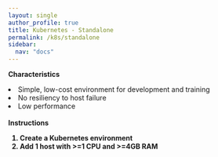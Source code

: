 ```yaml
---
layout: single
author_profile: true
title: Kubernetes - Standalone
permalink: /k8s/standalone
sidebar:
  nav: "docs"
---
```


<b>Characteristics</b><br>
<li>Simple, low-cost environment for development and training</li>
<li>No resiliency to host failure</li>
<li>Low performance</li>
<br>
<b>Instructions<b>
<ol>
<li>Create a Kubernetes environment</li>
<li>Add 1 host with >=1 CPU and >=4GB RAM</li>
</ol>


